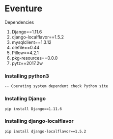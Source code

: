 # Eventure

Dependencies
1. Django==1.11.6
2. django-localflavor==1.5.2
3. mysqlclient==1.3.12
4. olefile==0.44
5. Pillow==4.2.1
6. pkg-resources==0.0.0
7. pytz==2017.2w

### Installing python3
~~~
-- Operating system dependent check Python site
~~~

### Installing Django
~~~
pip install Django==1.11.6
~~~

### Installing django-localflavor
~~~
pip install django-localflavor==1.5.2
~~~

